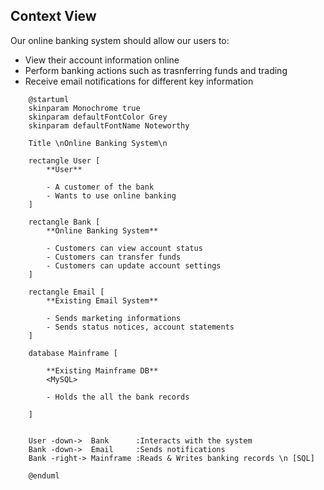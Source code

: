 <div style="page-break-after:always"></div>

## Context View

Our online banking system should allow our users to:
- View their account information online
- Perform banking actions such as trasnferring funds and trading
- Receive email notifications for different key information


```plantuml
    @startuml
    skinparam Monochrome true
    skinparam defaultFontColor Grey
    skinparam defaultFontName Noteworthy

    Title \nOnline Banking System\n

    rectangle User [
        **User**

        - A customer of the bank
        - Wants to use online banking
    ]

    rectangle Bank [
        **Online Banking System**

        - Customers can view account status
        - Customers can transfer funds
        - Customers can update account settings
    ]

    rectangle Email [
        **Existing Email System**

        - Sends marketing informations
        - Sends status notices, account statements
    ]

    database Mainframe [

        **Existing Mainframe DB**
        <MySQL>

        - Holds the all the bank records

    ]


    User -down->  Bank      :Interacts with the system
    Bank -down->  Email     :Sends notifications
    Bank -right-> Mainframe :Reads & Writes banking records \n [SQL]

    @enduml
```